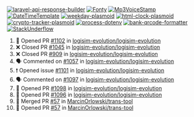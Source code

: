 [![laravel-api-response-builder](https://github-readme-stats.vercel.app/api/pin/?username=MarcinOrlowski&repo=laravel-api-response-builder&theme=default&hide_border=true&title_color=87c9c3&text_color=62696d&icon_color=636a6d&bg_color=30393e)](https://github.com/MarcinOrlowski/laravel-api-response-builder)
[![Fonty](https://github-readme-stats.vercel.app/api/pin/?username=MarcinOrlowski&repo=Fonty&theme=default&hide_border=true&title_color=87c9c3&text_color=62696d&icon_color=636a6d&bg_color=30393e)](https://github.com/MarcinOrlowski/Fonty)
[![Mp3VoiceStamp](https://github-readme-stats.vercel.app/api/pin/?username=MarcinOrlowski&repo=Mp3VoiceStamp&theme=default&hide_border=true&title_color=87c9c3&text_color=62696d&icon_color=636a6d&bg_color=30393e)](https://github.com/MarcinOrlowski/Mp3VoiceStamp)
[![DateTimeTemplate](https://github-readme-stats.vercel.app/api/pin/?username=MarcinOrlowski&repo=DateTimeTemplate&theme=default&hide_border=true&title_color=87c9c3&text_color=62696d&icon_color=636a6d&bg_color=30393e)](https://github.com/MarcinOrlowski/DateTimeTemplate)
[![weekday-plasmoid](https://github-readme-stats.vercel.app/api/pin/?username=MarcinOrlowski&repo=weekday-plasmoid&theme=default&hide_border=true&title_color=87c9c3&text_color=62696d&icon_color=636a6d&bg_color=30393e)](https://github.com/MarcinOrlowski/weekday-plasmoid)
[![html-clock-plasmoid](https://github-readme-stats.vercel.app/api/pin/?username=MarcinOrlowski&repo=html-clock-plasmoid&theme=default&hide_border=true&title_color=87c9c3&text_color=62696d&icon_color=636a6d&bg_color=30393e)](https://github.com/MarcinOrlowski/html-clock-plasmoid)
[![crypto-tracker-plasmoid](https://github-readme-stats.vercel.app/api/pin/?username=MarcinOrlowski&repo=crypto-tracker-plasmoid&theme=default&hide_border=true&title_color=87c9c3&text_color=62696d&icon_color=636a6d&bg_color=30393e)](https://github.com/MarcinOrlowski/crypto-tracker-plasmoid)
[![process-dotenv](https://github-readme-stats.vercel.app/api/pin/?username=MarcinOrlowski&repo=process-dotenv&theme=default&hide_border=true&title_color=87c9c3&text_color=62696d&icon_color=636a6d&bg_color=30393e)](https://github.com/MarcinOrlowski/process-dotenv)
[![bank-qrcode-formatter](https://github-readme-stats.vercel.app/api/pin/?username=MarcinOrlowski&repo=bank-qrcode-formatter&theme=default&hide_border=true&title_color=87c9c3&text_color=62696d&icon_color=636a6d&bg_color=30393e)](https://github.com/MarcinOrlowski/bank-qrcode-formatter)
[![StackUnderflow](https://github-readme-stats.vercel.app/api/pin/?username=MarcinOrlowski&repo=StackUnderflow&theme=default&hide_border=true&title_color=87c9c3&text_color=62696d&icon_color=636a6d&bg_color=30393e)](https://github.com/MarcinOrlowski/StackUnderflow)

<!--START_SECTION:activity-->
1. 💪 Opened PR [#1102](https://github.com/logisim-evolution/logisim-evolution/pull/1102) in [logisim-evolution/logisim-evolution](https://github.com/logisim-evolution/logisim-evolution)
2. ❌ Closed PR [#1045](https://github.com/logisim-evolution/logisim-evolution/pull/1045) in [logisim-evolution/logisim-evolution](https://github.com/logisim-evolution/logisim-evolution)
3. ❌ Closed PR [#909](https://github.com/logisim-evolution/logisim-evolution/pull/909) in [logisim-evolution/logisim-evolution](https://github.com/logisim-evolution/logisim-evolution)
4. 🗣 Commented on [#1057](https://github.com/logisim-evolution/logisim-evolution/issues/1057) in [logisim-evolution/logisim-evolution](https://github.com/logisim-evolution/logisim-evolution)
5. ❗️ Opened issue [#1101](https://github.com/logisim-evolution/logisim-evolution/issues/1101) in [logisim-evolution/logisim-evolution](https://github.com/logisim-evolution/logisim-evolution)
6. 🗣 Commented on [#1097](https://github.com/logisim-evolution/logisim-evolution/issues/1097) in [logisim-evolution/logisim-evolution](https://github.com/logisim-evolution/logisim-evolution)
7. 💪 Opened PR [#1098](https://github.com/logisim-evolution/logisim-evolution/pull/1098) in [logisim-evolution/logisim-evolution](https://github.com/logisim-evolution/logisim-evolution)
8. 💪 Opened PR [#1096](https://github.com/logisim-evolution/logisim-evolution/pull/1096) in [logisim-evolution/logisim-evolution](https://github.com/logisim-evolution/logisim-evolution)
9. 🎉 Merged PR [#57](https://github.com/MarcinOrlowski/trans-tool/pull/57) in [MarcinOrlowski/trans-tool](https://github.com/MarcinOrlowski/trans-tool)
10. 💪 Opened PR [#57](https://github.com/MarcinOrlowski/trans-tool/pull/57) in [MarcinOrlowski/trans-tool](https://github.com/MarcinOrlowski/trans-tool)
<!--END_SECTION:activity-->

